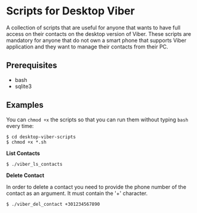 Scripts for Desktop Viber
===
A collection of scripts that are useful for anyone that wants to have full
access on their contacts on the desktop version of Viber. These scripts are
mandatory for anyone that do not own a smart phone that supports Viber
application and they want to manage their contacts from their PC.

Prerequisites
---
 * bash
 * sqlite3

Examples
---
You can `chmod +x` the scripts so that you can run them without typing
`bash` every time:
```
$ cd desktop-viber-scripts
$ chmod +x *.sh
```

**List Contacts**

```
$ ./viber_ls_contacts
```


**Delete Contact**

In order to delete a contact you need to provide the phone number of the
contact as an argument. It must contain the '+' character.
```
$ ./viber_del_contact +301234567890
```
